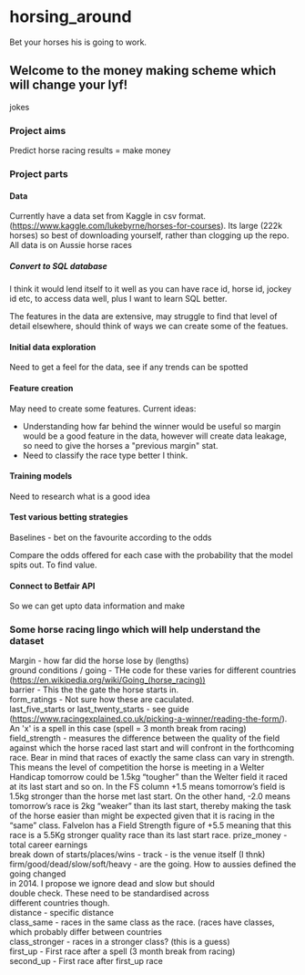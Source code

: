 # horsing_around
Bet your horses his is going to work.

## Welcome to the money making scheme which will change your lyf!
jokes
### Project aims
Predict horse racing results = make money

### Project parts
#### Data
Currently have a data set from Kaggle in csv format.  (https://www.kaggle.com/lukebyrne/horses-for-courses).  Its large (222k horses) so best of downloading yourself, rather than clogging up the repo.  All data is on Aussie horse races
#####  Convert to SQL database
I think it would lend itself to it well as you can have race id, horse id, jockey id etc, to access data well, plus I want to learn SQL better.

The features in the data are extensive, may struggle to find that level of detail elsewhere, should think of ways we can create some of the featues.

#### Initial data exploration
Need to get a feel for the data, see if any trends can be spotted

#### Feature creation
May need to create some features.  Current ideas:

- Understanding how far behind the winner would be useful so margin would be a good feature in the data, however will create data leakage, so need to give the horses a "previous margin" stat.
- Need to classify the race type better I think.

#### Training models
Need to research what is a good idea

#### Test various betting strategies
Baselines - bet on the favourite according to the odds

Compare the odds offered for each case with the probability that the model spits out.  To find value.

#### Connect to Betfair API
So we can get upto data information and make

### Some horse racing lingo which will help understand the dataset
Margin - how far did the horse lose by (lengths) <br>
ground conditions / going -  THe code for these varies for different countries (https://en.wikipedia.org/wiki/Going_(horse_racing)) <br>
barrier -  This the the gate the horse starts in. <br>
form_ratings - Not sure how these are caculated. <br>
last_five_starts or last_twenty_starts - see guide (https://www.racingexplained.co.uk/picking-a-winner/reading-the-form/). An 'x' is a spell in this case (spell = 3 month break from racing) <br>
field_strength - measures the difference between the quality of the field against which the horse raced last start and will confront in the forthcoming race. Bear in mind that races of exactly the same class can vary in strength. This means the level of competition the horse is meeting in a Welter Handicap tomorrow could be 1.5kg “tougher” than the Welter field it raced at its last start and so on. In the FS column +1.5 means tomorrow’s field is 1.5kg stronger than the horse met last start. On the other hand, -2.0 means tomorrow’s race is 2kg “weaker” than its last start, thereby making the task of the horse easier than might be expected given that it is racing in the “same” class. Falvelon has a Field Strength figure of +5.5 meaning that this race is a 5.5Kg stronger quality race than its last start race.
prize_money - total career earnings<br>
break down of starts/places/wins -  track - is the venue itself (I thnk) <br>
                                    firm/good/dead/slow/soft/heavy - are the going.  How to aussies defined the going changed <br> in 2014.  I propose we ignore dead and slow but should <br>                                                            double check.  These need to be standardised across   <br>                                                                       different countries though.<br>
                                    distance - specific distance<br>
                                    class_same - races in the same class as the race.  (races have classes, which probably                                                    differ between countries<br>
                                    class_stronger - races in a stronger class?  (this is a guess)<br>
                                    first_up - First race after a spell (3 month break from racing)<br>
                                    second_up - First race after first_up race
                                    






